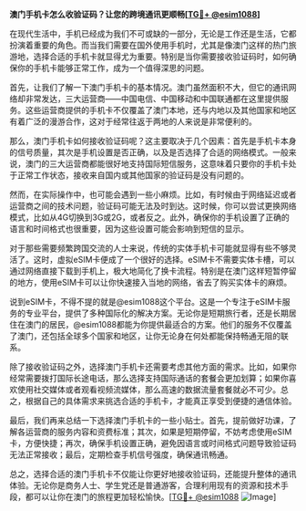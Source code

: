 **澳门手机卡怎么收验证码？让您的跨境通讯更顺畅[[TG💪+ @esim1088](https://t.me/s/esim1088)]**

在现代生活中，手机已经成为我们不可或缺的一部分，无论是工作还是生活，它都扮演着重要的角色。而当我们需要在国外使用手机时，尤其是像澳门这样的热门旅游地，选择合适的手机卡就显得尤为重要。特别是当你需要接收验证码时，如何确保你的手机卡能够正常工作，成为一个值得深思的问题。

首先，让我们了解一下澳门手机卡的基本情况。澳门虽然面积不大，但它的通讯网络却非常发达，三大运营商——中国电信、中国移动和中国联通都在这里提供服务。这些运营商提供的手机卡不仅覆盖了澳门本地，还与内地以及其他国家和地区有着广泛的漫游合作，这对于经常往返于两地的人来说是非常便利的。

那么，澳门手机卡如何接收验证码呢？这主要取决于几个因素：首先是手机卡本身的信号质量，其次是手机设置是否正确，以及是否选择了合适的网络模式。一般来说，澳门的三大运营商都能很好地支持国际短信服务，这意味着只要你的手机卡处于正常工作状态，接收来自国内或其他国家的验证码是没有问题的。

然而，在实际操作中，也可能会遇到一些小麻烦。比如，有时候由于网络延迟或者运营商之间的技术问题，验证码可能无法及时到达。这时候，你可以尝试更换网络模式，比如从4G切换到3G或2G，或者反之。此外，确保你的手机设置了正确的语言和时间格式也很重要，因为这些设置可能会影响到短信的显示。

对于那些需要频繁跨国交流的人士来说，传统的实体手机卡可能就显得有些不够灵活了。这时，虚拟eSIM卡便成了一个很好的选择。eSIM卡不需要实体卡槽，可以通过网络直接下载到手机上，极大地简化了换卡流程。特别是在澳门这样短暂停留的地方，使用eSIM卡可以让你快速接入当地的网络，省去了购买实体卡的麻烦。

说到eSIM卡，不得不提的就是@esim1088这个平台。这是一个专注于eSIM卡服务的专业平台，提供了多种国际化的解决方案。无论你是短期旅行者，还是长期居住在澳门的居民，@esim1088都能为你提供最适合的方案。他们的服务不仅覆盖了澳门，还包括全球多个国家和地区，让你无论身在何处都能保持畅通无阻的联系。

除了接收验证码之外，选择澳门手机卡还需要考虑其他方面的需求。比如，如果你经常需要拨打国际长途电话，那么选择支持国际通话的套餐会更加划算；如果你喜欢使用社交媒体或者观看视频流媒体，那么高速的数据流量套餐就必不可少。总之，根据自己的具体需求来挑选合适的手机卡，才能真正享受到便捷的通信体验。

最后，我们再来总结一下选择澳门手机卡的一些小贴士。首先，提前做好功课，了解各运营商的服务内容和资费标准；其次，如果是短期停留，不妨考虑使用eSIM卡，方便快捷；再次，确保手机设置正确，避免因语言或时间格式问题导致验证码无法正常接收；最后，定期检查手机信号强度，确保通讯畅通。

总之，选择合适的澳门手机卡不仅能让你更好地接收验证码，还能提升整体的通讯体验。无论你是商务人士、学生党还是普通游客，合理利用现有的资源和技术手段，都可以让你在澳门的旅程更加轻松愉快。[[TG💪+ @esim1088](https://t.me/s/esim1088) ![Image](https://i.postimg.cc/4NQfJmqS/Snipaste-2025-05-13-00-14-12.png)]
